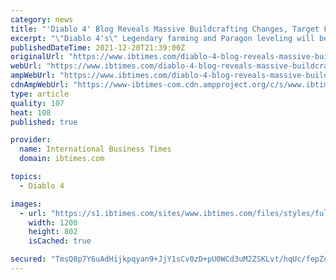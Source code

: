 ```yaml
---
category: news
title: "'Diablo 4' Blog Reveals Massive Buildcrafting Changes, Target Farming"
excerpt: "\"Diablo 4's\" Legendary farming and Paragon leveling will be receiving some hefty updates, according to Blizzard's latest quarterly update."
publishedDateTime: 2021-12-20T21:39:00Z
originalUrl: "https://www.ibtimes.com/diablo-4-blog-reveals-massive-buildcrafting-changes-target-farming-3361403"
webUrl: "https://www.ibtimes.com/diablo-4-blog-reveals-massive-buildcrafting-changes-target-farming-3361403"
ampWebUrl: "https://www.ibtimes.com/diablo-4-blog-reveals-massive-buildcrafting-changes-target-farming-3361403?amp=1"
cdnAmpWebUrl: "https://www-ibtimes-com.cdn.ampproject.org/c/s/www.ibtimes.com/diablo-4-blog-reveals-massive-buildcrafting-changes-target-farming-3361403?amp=1"
type: article
quality: 107
heat: 108
published: true

provider:
  name: International Business Times
  domain: ibtimes.com

topics:
  - Diablo 4

images:
  - url: "https://s1.ibtimes.com/sites/www.ibtimes.com/files/styles/full/public/2021/07/01/diablo-4s-rogue-class-revitalizes-classic-version-brand-new-moves-abilities.jpg"
    width: 1200
    height: 802
    isCached: true

secured: "TmsQ8p7Y6uAdHijkpqyan9+JjY1sCv0zD+pU0WCd3uM2ZSKLvt/hqUc/fepZo/syAPZ0gltavgOQQ2f70Wdy1bLQ7K17vGBn9VKYdCK6/Td6t/gzqcFLSCpTHj5/pBS1RpKv4cLTbM9wV074mLJHYu6+nHC2/JDgI0fP7Sz+TZKpF5ExyR4iinvO0vu7fHIJhyI3l5ZvougSqr1t4StrdFAjqTz3VtqnniQfpyCdma3fkKQUG96e+iHcDQQ6IT5m+RUWa6b1s5Vb3iyMVcoJXTdIjD1jb+JnfqI5aPY+KuLbLZGUnXW9OgWcz3q1PHNVpDq9CZlof1Jt9XqrRXhBlWKepmA5ul5wVUcEUuKu2Zg=;LCBGla7XU0JpZ+u3BRAc4A=="
---
```


